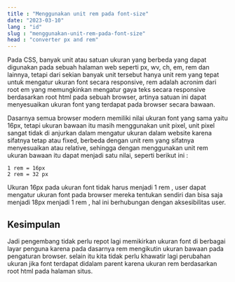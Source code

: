 ```yaml
---
title : "Menggunakan unit rem pada font-size"
date: "2023-03-10"
lang : "id"
slug : "menggunakan-unit-rem-pada-font-size"
head : "converter px and rem"
---
```


Pada CSS, banyak unit atau satuan ukuran yang berbeda yang dapat digunakan pada sebuah halaman web
seperti px, wv, ch, em, rem dan lainnya, tetapi dari sekian banyak unit tersebut hanya unit rem yang tepat untuk mengatur ukuran font secara responsive, rem adalah acronim dari root em yang memungkinkan mengatur gaya teks secara responsive berdasarkan root html pada sebuah browser, artinya satuan ini dapat menyesuaikan ukuran font yang terdapat pada browser secara bawaan.

Dasarnya semua browser modern memiliki nilai ukuran font yang sama yaitu 16px, tetapi ukuran bawaan itu masih menggunakan unit pixel, unit pixel sangat tidak di anjurkan dalam mengatur ukuran dalam website karena sifatnya tetap atau fixed, berbeda dengan unit rem yang sifatnya menyesuaikan atau relative, sehingga dengan menggunakan unit rem ukuran bawaan itu dapat menjadi satu nilai, seperti berikut ini :

    1 rem = 16px
    2 rem = 32 px

Ukuran 16px pada ukuran font tidak harus menjadi 1 rem , user dapat mengatur ukuran font pada browser mereka tentukan sendiri dan bisa saja menjadi 18px menjadi 1 rem ,  hal ini berhubungan dengan aksesibilitas user.

## Kesimpulan

Jadi pengembang tidak perlu repot lagi memikirkan ukuran font di berbagai layar penguna karena pada dasarnya rem mengikutin ukuran bawaan pada pengaturan browser. selain itu kita tidak perlu khawatir lagi perubahan ukuran jika font terdapat didalam parent karena ukuran rem berdasarkan root html pada halaman situs.
